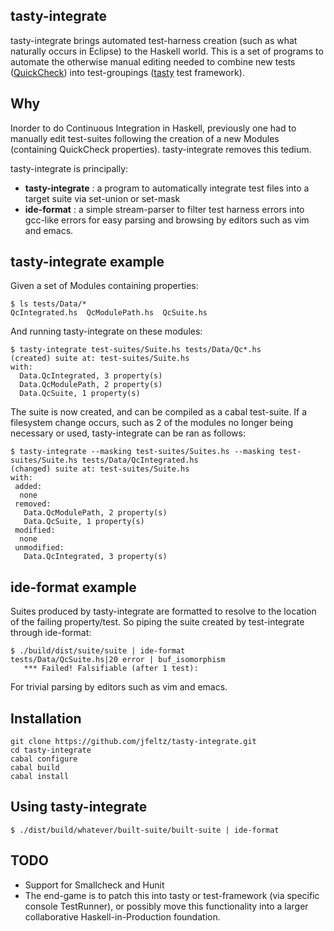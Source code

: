tasty-integrate
---------------
tasty-integrate brings automated test-harness creation (such as what naturally occurs in
Eclipse) to the Haskell world.  This is a set of programs to automate the
otherwise manual editing needed to combine new tests
([QuickCheck](http://hackage.haskell.org/package/QuickCheck)) into 
test-groupings ([tasty](https://hackage.haskell.org/package/tasty) test framework).

Why
---
Inorder to do Continuous Integration in Haskell, previously one had to manually
edit test-suites following the creation of a new Modules (containing QuickCheck
properties). tasty-integrate removes this tedium.

tasty-integrate is principally:

 * <b>tasty-integrate</b>  : a program to automatically integrate test files into a target suite via set-union or set-mask
 * <b>ide-format</b> : a simple stream-parser to filter test harness errors into gcc-like errors for easy parsing and browsing by editors such as vim and emacs. 

tasty-integrate example
-----------------------

Given a set of Modules containing properties: 

    $ ls tests/Data/*
    QcIntegrated.hs  QcModulePath.hs  QcSuite.hs

And running tasty-integrate on these modules:

    $ tasty-integrate test-suites/Suite.hs tests/Data/Qc*.hs 
    (created) suite at: test-suites/Suite.hs
    with: 
      Data.QcIntegrated, 3 property(s)
      Data.QcModulePath, 2 property(s)
      Data.QcSuite, 1 property(s)

The suite is now created, and can be compiled as a cabal test-suite.  If a
filesystem change occurs, such as 2 of the modules no longer being necessary or
used, tasty-integrate can be ran as follows:

    $ tasty-integrate --masking test-suites/Suites.hs --masking test-suites/Suite.hs tests/Data/QcIntegrated.hs
    (changed) suite at: test-suites/Suite.hs
    with: 
     added: 
      none
     removed: 
       Data.QcModulePath, 2 property(s)
       Data.QcSuite, 1 property(s)
     modified: 
      none
     unmodified: 
       Data.QcIntegrated, 3 property(s)

ide-format example
-----------------------
Suites produced by tasty-integrate are formatted to resolve to the location of
the failing property/test. So piping the suite created by test-integrate through ide-format:

    $ ./build/dist/suite/suite | ide-format 
    tests/Data/QcSuite.hs|20 error | buf_isomorphism
       *** Failed! Falsifiable (after 1 test): 

For trivial parsing by editors such as vim and emacs.

Installation
------------
   
    git clone https://github.com/jfeltz/tasty-integrate.git
    cd tasty-integrate
    cabal configure 
    cabal build 
    cabal install 

Using tasty-integrate
---------------------

    $ ./dist/build/whatever/built-suite/built-suite | ide-format

## TODO
* Support for Smallcheck and Hunit
* The end-game is to patch this into tasty or test-framework (via specific
console TestRunner), or possibly move this functionality into a
larger collaborative Haskell-in-Production foundation.
